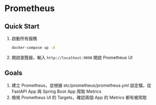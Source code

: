 # Prometheus

## Quick Start

1. 啟動所有服務

    ```bash
    docker-compose up -d
    ```

2. 開啟瀏覽器，輸入 `http://localhost:9090` 開啟 Prometheus UI

## Goals

1. 建立 Prometheus，並根據 etc/prometheus/prometheus.yml 設定檔，從 FastAPI App 與 Spring Boot App 爬取 Metrics
2. 檢視 Prometheus UI 的 Targets，確認兩個 App 的 Metrics 都有被爬取
